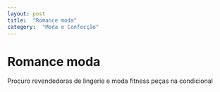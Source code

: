 ```yaml
---
layout: post
title:  "Romance moda"
category:  "Moda e Confecção"
---
```


# Romance moda

Procuro revendedoras  de lingerie e moda fitness peças na condicional 
